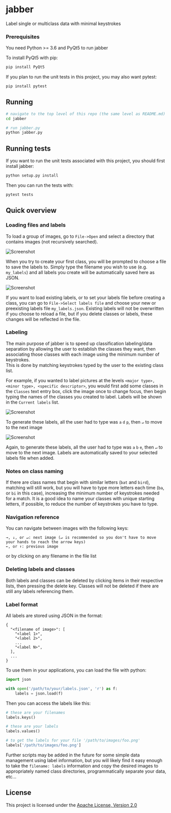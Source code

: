 # jabber
Label single or multiclass data with minimal keystrokes

### Prerequisites
You need Python >= 3.6 and PyQt5 to run jabber

To install PyQt5 with pip:
```bash
pip install PyQt5
```
If you plan to run the unit tests in this project, you may also want pytest:
```bash
pip install pytest
```

## Running
```bash
# navigate to the top level of this repo (the same level as README.md)
cd jabber

# run jabber.py
python jabber.py
```

## Running tests
If you want to run the unit tests associated with this project, you should first install jabber:
```bash
python setup.py install
```
Then you can run the tests with:
```bash
pytest tests
```

## Quick overview
### Loading files and labels
To load a group of images, go to `File->Open` and select a directory that contains images (not recursively searched).

![Screenshot](docs/images/select-dir.png)


When you try to create your first class, you will be prompted to choose a file to save the labels to.  Simply 
type the filename you wish to use (e.g. `my_labels`) and all labels you create will be automatically saved here as JSON.

![Screenshot](docs/images/select-labels.png)

If you want to load existing labels, or to set your labels file before creating a class, you can go to `File->Select labels file`
and choose your new or preexisting labels file `my_labels.json`.  Existing labels will not be overwritten if you choose to 
reload a file, but if you delete classes or labels, these changes will be reflected in the file.

### Labeling
The main purpose of jabber is to speed up classification labeling/data separation by allowing the user to establish the 
classes they want, then associating those classes with each image using the minimum number of keystrokes.  
This is done by matching keystrokes typed by the user to the existing class list.

For example, if you wanted to label pictures at the levels `<major type>, <minor type>, <specific descriptor>`, you would 
first add some classes in the `Classes` text entry box, click the image once to change focus, then begin typing the 
names of the classes you created to label. Labels will be shown in the `Current labels` list.

![Screenshot](docs/images/pug-labeled.png)

To generate these labels, all the user had to type was `a` `d` `p`, then `↵` to move to the next image

![Screenshot](docs/images/eagle-labeled.png)

Again, to generate these labels, all the user had to type was `a` `b` `e`, then `↵` to move to the next image.  Labels
are automatically saved to your selected labels file when added.

### Notes on class naming
If there are class names that begin with similar letters (`bat` and `bird`), matching will still work, but 
you will have to type more letters each time (`ba`, or `bi` in this case), increasing the minimum number of keystrokes 
needed for a match.  It is a good idea to name your classes with unique starting letters, if possible, to reduce the 
number of keystrokes you have to type.

### Navigation reference
You can navigate between images with the following keys:
```
→, ↓, or ↵: next image (↵ is recommended so you don't have to move your hands to reach the arrow keys)
←, or ↑: previous image
```
or by clicking on any filename in the file list

### Deleting labels and classes
Both labels and classes can be deleted by clicking items in their respective lists, then pressing the delete key.
Classes will not be deleted if there are still any labels referencing them.

### Label format
All labels are stored using JSON in the format:
```
{
  "<filename of image>": [
    "<label 1>",
    "<label 2>",
    ...
    "<label N>",
  ],
  ...
}
```

To use them in your applications, you can load the file with python:
```python
import json

with open('/path/to/your/labels.json', 'r') as f:
    labels = json.load(f)
```

Then you can access the labels like this:
```python
# these are your filenames
labels.keys()

# these are your labels
labels.values()

# to get the labels for your file '/path/to/images/foo.png'
labels['/path/to/images/foo.png']
```

Further scripts may be added in the future for some simple data management using label information, but you will likely find
it easy enough to take the `filename: labels` information and copy the desired images to appropriately named class directories, 
programmatically separate your data, etc...

## License
This project is licensed under the [Apache License, Version 2.0](LICENSE)
